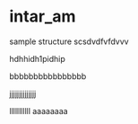 # intar_am
sample structure 
scsdvdfvfdvvv

hdhhidh1pidhip



bbbbbbbbbbbbbbbb

jjjjjjjjjjjjjj


lllllllllll
aaaaaaaa